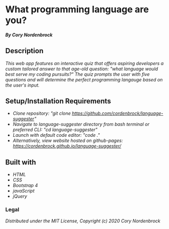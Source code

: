 # What programming language are you?

##### By Cory Nordenbrock


## Description

_This web app features an interactive quiz that offers aspiring developers a custom tailored answer to that age-old question: "what language would best serve my coding pursuits?" The quiz prompts the user with five questions and will determine the perfect programming langauge based on the user's input._


## Setup/Installation Requirements

* _Clone repository: "git clone https://github.com/cordenbrock/language-suggester"_
* _Navigate to language-suggester directory from bash terminal or preferred CLI: "cd language-suggester"_
* _Launch with default code editor: "code ."_
* _Alternatively, view website hosted on github-pages: https://cordenbrock.github.io/language-suggester/_

## Built with

* _HTML_
* _CSS_
* _Bootstrap 4_
* _javaScript_
* _jQuery_

### Legal

_Distributed under the MIT License, Copyright (c) 2020 Cory Nordenbrock_
